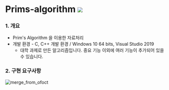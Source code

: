 # Prims-algorithm <a href="https://hits.seeyoufarm.com"><img src="https://hits.seeyoufarm.com/api/count/incr/badge.svg?url=https%3A%2F%2Fgithub.com%2Fbaka9131%2FPrims-algorithm&count_bg=%2379C83D&title_bg=%23555555&icon=&icon_color=%23E7E7E7&title=hits&edge_flat=false"/></a>

### 1. 개요
+ Prim's Algorithm 을 이용한 자료처리
+ 개발 환경 - C, C++ 개발 환경 / Windows 10 64 bits, Visual Studio 2019
  - 대학 과제로 만든 알고리즘입니다. 중요 기능 이외에 여러 기능이 추가되어 있을 수 있습니다.

### 2. 구현 요구사항
![merge_from_ofoct](https://user-images.githubusercontent.com/93738662/148742049-5e95550d-3791-4c50-974e-14976f53a998.png)
